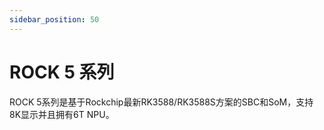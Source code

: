 ```yaml
---
sidebar_position: 50
---
```


# ROCK 5 系列

ROCK 5系列是基于Rockchip最新RK3588/RK3588S方案的SBC和SoM，支持8K显示并且拥有6T NPU。

<DocCardList />

